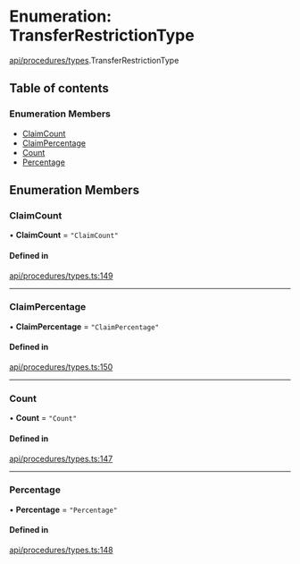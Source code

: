 # Enumeration: TransferRestrictionType

[api/procedures/types](../wiki/api.procedures.types).TransferRestrictionType

## Table of contents

### Enumeration Members

- [ClaimCount](../wiki/api.procedures.types.TransferRestrictionType#claimcount)
- [ClaimPercentage](../wiki/api.procedures.types.TransferRestrictionType#claimpercentage)
- [Count](../wiki/api.procedures.types.TransferRestrictionType#count)
- [Percentage](../wiki/api.procedures.types.TransferRestrictionType#percentage)

## Enumeration Members

### ClaimCount

• **ClaimCount** = ``"ClaimCount"``

#### Defined in

[api/procedures/types.ts:149](https://github.com/PolymeshAssociation/polymesh-sdk/blob/07b115c8/src/api/procedures/types.ts#L149)

___

### ClaimPercentage

• **ClaimPercentage** = ``"ClaimPercentage"``

#### Defined in

[api/procedures/types.ts:150](https://github.com/PolymeshAssociation/polymesh-sdk/blob/07b115c8/src/api/procedures/types.ts#L150)

___

### Count

• **Count** = ``"Count"``

#### Defined in

[api/procedures/types.ts:147](https://github.com/PolymeshAssociation/polymesh-sdk/blob/07b115c8/src/api/procedures/types.ts#L147)

___

### Percentage

• **Percentage** = ``"Percentage"``

#### Defined in

[api/procedures/types.ts:148](https://github.com/PolymeshAssociation/polymesh-sdk/blob/07b115c8/src/api/procedures/types.ts#L148)
